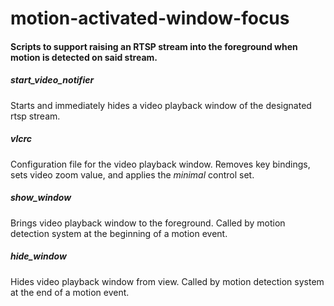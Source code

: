 # motion-activated-window-focus

#### Scripts to support raising an RTSP stream into the foreground when motion is detected on said stream.

##### start_video_notifier
Starts and immediately hides a video playback window of the designated rtsp stream.

##### vlcrc
Configuration file for the video playback window. Removes key bindings, sets video zoom value, and applies the *minimal* control set. 

##### show_window
Brings video playback window to the foreground. Called by motion detection system at the beginning of a motion event.

##### hide_window
Hides video playback window from view. Called by motion detection system at the end of a motion event.